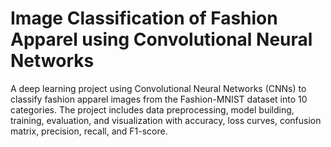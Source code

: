 # Image  Classification of Fashion Apparel using Convolutional Neural Networks
A deep learning project using Convolutional Neural Networks (CNNs) to classify fashion apparel images from the Fashion-MNIST dataset into 10 categories. The project includes data preprocessing, model building, training, evaluation, and visualization with accuracy, loss curves, confusion matrix, precision, recall, and F1-score.
